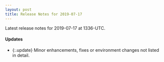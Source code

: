 ```yaml
---
layout: post
title: Release Notes for 2019-07-17
---
```


Latest release notes for 2019-07-17 at 1336-UTC.

<div class='updates' markdown='1'>

#### Updates

- {:.update} Minor enhancements, fixes or environment changes not listed in detail.

</div>


